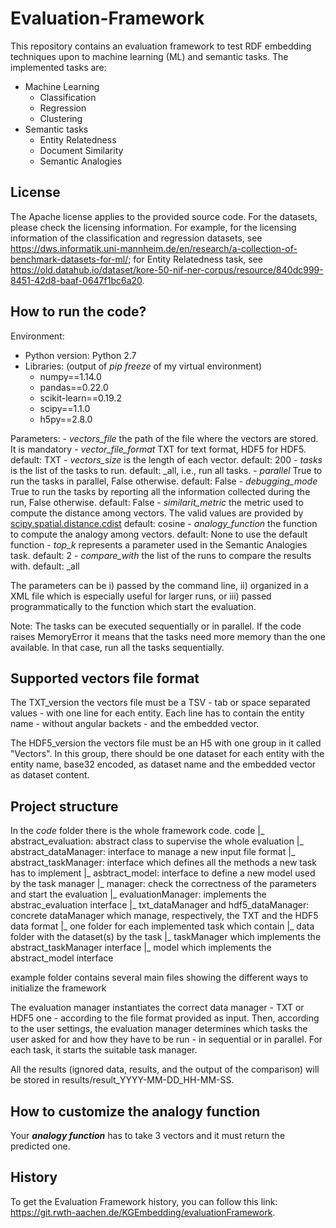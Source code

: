 # Evaluation-Framework

This repository contains an evaluation framework to test RDF embedding techniques upon to machine learning (ML) and semantic tasks.
The implemented tasks are:
- Machine Learning
    - Classification
    - Regression
    - Clustering
- Semantic tasks
    - Entity Relatedness
    - Document Similarity
    - Semantic Analogies
    
## License
The Apache license applies to the provided source code. For the datasets, please check the licensing information. 
For example, for the licensing information of the classification and regression datasets, see https://dws.informatik.uni-mannheim.de/en/research/a-collection-of-benchmark-datasets-for-ml/; 
for Entity Relatedness task, see https://old.datahub.io/dataset/kore-50-nif-ner-corpus/resource/840dc999-8451-42d8-baaf-0647f1bc6a20.

## How to run the code? 
Environment: 
- Python version: Python 2.7
- Libraries: (output of _pip freeze_ of my virtual environment)
    - numpy==1.14.0
    - pandas==0.22.0
    - scikit-learn==0.19.2
    - scipy==1.1.0
    - h5py==2.8.0

Parameters:
    - _vectors\_file_ the path of the file where the vectors are stored. It is mandatory
	- _vector\_file\_format_ TXT for text format, HDF5 for HDF5. default: TXT
	- _vectors\_size_ is the length of each vector. default: 200
	- _tasks_ is the list of the tasks to run. default: \_all, i.e., run all tasks.
	- _parallel_ True to run the tasks in parallel, False otherwise.  default: False
	- _debugging\_mode_ True to run the tasks by reporting all the information collected during the run, False otherwise.  default: False
	- _similarit\_metric_ the metric used to compute the distance among vectors. The valid values are provided by [scipy.spatial.distance.cdist](https://docs.scipy.org/doc/scipy/reference/generated/scipy.spatial.distance.cdist.html)
    default: cosine
	- _analogy\_function_ the function to compute the analogy among vectors. default: None to use the default function
	- _top\_k_ represents a parameter used in the Semantic Analogies task.  default: 2
	- _compare\_with_ the list of the runs to compare the results with.  default: \_all

The parameters can be i) passed by the command line, ii) organized in a XML file which is especially useful for larger runs, or iii) passed programmatically to the function which start the evaluation.

Note: The tasks can be executed sequentially or in parallel. If the code raises MemoryError it means that the tasks need more memory than the one available. In that case, run all the tasks sequentially.

## Supported vectors file format
The TXT_version the vectors file must be a TSV - tab or space separated values - with one line for each entity. 
Each line has to contain the entity name - without angular backets - and the embedded vector. 

The HDF5_version the vectors file must be an H5 with one group in it called "Vectors". 
In this group, there should be one dataset for each entity with the entity name, base32 encoded, as dataset name and the embedded vector as dataset content.

## Project structure
In the _code_ folder there is the whole framework code. 
    code
      |_  abstract_evaluation: abstract class to supervise the whole evaluation
      |_  abstract_dataManager: interface to manage a new input file format
      |_  abstract_taskManager: interface which defines all the methods a new task has to implement
      |_  asbtract_model: interface to define a new model used by the task manager
      |_  manager: check the correctness of the parameters and start the evaluation
      |_  evaluationManager: implements the abstrac_evaluation interface
      |_  txt_dataManager and hdf5_dataManager: concrete dataManager which manage, respectively, the TXT and the HDF5 data format
      |_  one folder for each implemented task which contain
            |_  data folder with the dataset(s) by the task
            |_  taskManager which implements the abstract_taskManager interface
            |_  model which implements the abstract_model interface
            
   example folder contains several main files showing the different ways to initialize the framework 
    
The evaluation manager instantiates the correct data manager - TXT or HDF5 one - according to the file format provided as input. Then, according to the user settings, the evaluation manager determines which tasks the user asked for and how they have to be run - in sequential or in parallel. For each task, it starts the suitable task manager. 

All the results (ignored data, results, and the output of the comparison) will be stored in results/result\_YYYY-MM-DD\_HH-MM-SS.

## How to customize the analogy function

Your **_analogy function_** has to take 3 vectors and it must return the predicted one.

## History
To get the Evaluation Framework history, you can follow this link: https://git.rwth-aachen.de/KGEmbedding/evaluationFramework.
